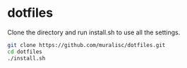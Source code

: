 dotfiles
========

Clone the directory and run install.sh to use all the settings.

```sh
git clone https://github.com/muralisc/dotfiles.git
cd dotfiles
./install.sh
```


